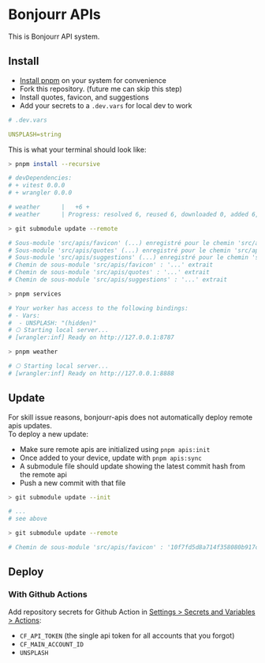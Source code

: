 # Bonjourr APIs

This is Bonjourr API system.

## Install

-   [Install pnpm](https://pnpm.io/installation) on your system for convenience
-   Fork this repository. (future me can skip this step)
-   Install quotes, favicon, and suggestions
-   Add your secrets to a `.dev.vars` for local dev to work

```yaml
# .dev.vars

UNSPLASH=string
```

This is what your terminal should look like:

```bash
> pnpm install --recursive

# devDependencies:
# + vitest 0.0.0
# + wrangler 0.0.0

# weather      |   +6 +
# weather      | Progress: resolved 6, reused 6, downloaded 0, added 6, done

> git submodule update --remote

# Sous-module 'src/apis/favicon' (...) enregistré pour le chemin 'src/apis/favicon'
# Sous-module 'src/apis/quotes' (...) enregistré pour le chemin 'src/apis/quotes'
# Sous-module 'src/apis/suggestions' (...) enregistré pour le chemin 'src/apis/suggestions'
# Chemin de sous-module 'src/apis/favicon' : '...' extrait
# Chemin de sous-module 'src/apis/quotes' : '...' extrait
# Chemin de sous-module 'src/apis/suggestions' : '...' extrait

> pnpm services

# Your worker has access to the following bindings:
# - Vars:
#  - UNSPLASH: "(hidden)"
# ⎔ Starting local server...
# [wrangler:inf] Ready on http://127.0.0.1:8787

> pnpm weather

# ⎔ Starting local server...
# [wrangler:inf] Ready on http://127.0.0.1:8888
```

## Update

For skill issue reasons, bonjourr-apis does not automatically deploy remote apis updates.  
To deploy a new update:

-   Make sure remote apis are initialized using `pnpm apis:init`
-   Once added to your device, update with `pnpm apis:sync`
-   A submodule file should update showing the latest commit hash from the remote api
-   Push a new commit with that file

```bash
> git submodule update --init

# ...
# see above

> git submodule update --remote

# Chemin de sous-module 'src/apis/favicon' : '10f7fd5d8a714f358080b917c74c91b859ce3a88' extrait
```

## Deploy

### With Github Actions

Add repository secrets for Github Action in [Settings > Secrets and Variables > Actions](https://github.com/victrme/bonjourr-apis/settings/secrets/actions):

-   `CF_API_TOKEN` (the single api token for all accounts that you forgot)
-   `CF_MAIN_ACCOUNT_ID`
-   `UNSPLASH`

